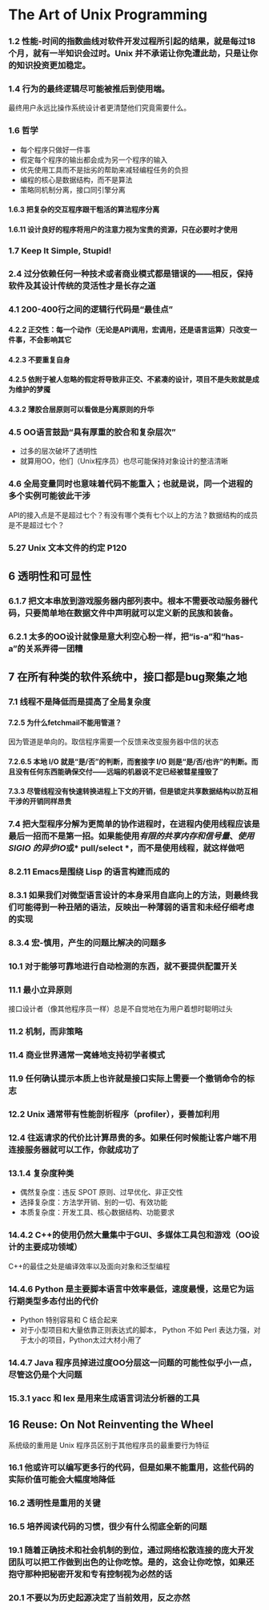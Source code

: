 # The Art of Unix Programming
### 1.2 性能-时间的指数曲线对软件开发过程所引起的结果，就是每过18个月，就有一半知识会过时。Unix 并不承诺让你免遭此劫，只是让你的知识投资更加稳定。
### 1.4 行为的最终逻辑尽可能被推后到使用端。
最终用户永远比操作系统设计者更清楚他们究竟需要什么。
### 1.6 哲学
- 每个程序只做好一件事
- 假定每个程序的输出都会成为另一个程序的输入
- 优先使用工具而不是拙劣的帮助来减轻编程任务的负担
- 编程的核心是数据结构，而不是算法
- 策略同机制分离，接口同引擎分离

#### 1.6.3 把复杂的交互程序跟干粗活的算法程序分离
#### 1.6.11 设计良好的程序将用户的注意力视为宝贵的资源，只在必要时才使用
### 1.7 Keep It Simple, Stupid!
### 2.4 过分依赖任何一种技术或者商业模式都是错误的——相反，保持软件及其设计传统的灵活性才是长存之道
### 4.1 200-400行之间的逻辑行代码是“最佳点”
#### 4.2.2 正交性：每一个动作（无论是API调用，宏调用，还是语言运算）只改变一件事，不会影响其它
#### 4.2.3 不要重复自身
#### 4.2.5 依附于被人忽略的假定将导致非正交、不紧凑的设计，项目不是失败就是成为维护的梦魇
#### 4.3.2 薄胶合层原则可以看做是分离原则的升华
### 4.5 OO语言鼓励“具有厚重的胶合和复杂层次”
- 过多的层次破坏了透明性
- 就算用OO，他们（Unix程序员）也尽可能保持对象设计的整洁清晰

### 4.6 全局变量同时也意味着代码不能重入；也就是说，同一个进程的多个实例可能彼此干涉
API的接入点是不是超过七个？有没有哪个类有七个以上的方法？数据结构的成员是不是超过七个？
### 5.27 Unix 文本文件的约定 P120
## 6 透明性和可显性
### 6.1.7 把文本串放到游戏服务器内部列表中。根本不需要改动服务器代码，只要简单地在数据文件中声明就可以定义新的民族和装备。
### 6.2.1 太多的OO设计就像是意大利空心粉一样，把“is-a”和“has-a”的关系弄得一团糟
## 7 在所有种类的软件系统中，接口都是bug聚集之地
### 7.1 线程不是降低而是提高了全局复杂度
#### 7.2.5 为什么fetchmail不能用管道？
因为管道是单向的。取信程序需要一个反馈来改变服务器中信的状态
#### 7.2.6.5 本地 I/O 就是“是/否”的判断，而套接字 I/O 则是“是/否/也许”的判断。而且没有任何东西能确保交付——远端的机器说不定已经被彗星撞毁了
#### 7.3.3 尽管线程没有快速转换进程上下文的开销，但是锁定共享数据结构以防互相干涉的开销同样昂贵
### 7.4 把大型程序分解为更简单的协作进程时，在进程内使用线程应该是最后一招而不是第一招。如果能使用*有限的共享内存和信号量*、*使用 SIGIO 的异步IO*或* pull/select *，而不是使用线程，就这样做吧
### 8.2.11 Emacs是围绕 Lisp 的语言构建而成的
### 8.3.1 如果我们对微型语言设计的本身采用自底向上的方法，则最终我们可能得到一种丑陋的语法，反映出一种薄弱的语言和未经仔细考虑的实现
### 8.3.4 宏-慎用，产生的问题比解决的问题多
### 10.1 对于能够可靠地进行自动检测的东西，就不要提供配置开关
### 11.1 最小立异原则
接口设计者（像其他程序员一样）总是不自觉地在为用户着想时聪明过头
### 11.2 机制，而非策略
### 11.4 商业世界通常一窝蜂地支持初学者模式
### 11.9 任何确认提示本质上也许就是接口实际上需要一个撤销命令的标志
### 12.2 Unix 通常带有性能剖析程序（profiler），要善加利用
### 12.4 往返请求的代价比计算昂贵的多。如果任何时候能让客户端不用连接服务器就可以工作，你就成功了
### 13.1.4 复杂度种类
- 偶然复杂度：违反 SPOT 原则、过早优化、非正交性
- 选择复杂度：方法学开销、别的一切、有效功能
- 本质复杂度：开发工具、核心数据结构、功能要求

### 14.4.2 C++的使用仍然大量集中于GUI、多媒体工具包和游戏（OO设计的主要成功领域）
C++的最佳之处是编译效率以及面向对象和泛型编程
### 14.4.6 Python 是主要脚本语言中效率最低，速度最慢，这是它为运行期类型多态付出的代价
- Python 特别容易和 C 结合起来
- 对于小型项目和大量依靠正则表达式的脚本， Python 不如 Perl 表达力强，对于太小的项目，Python太过大材小用了

### 14.4.7 Java 程序员掉进过度OO分层这一问题的可能性似乎小一点，尽管这仍是个大问题
### 15.3.1 yacc 和 lex 是用来生成语言词法分析器的工具
## 16 Reuse: On Not Reinventing the Wheel
系统级的重用是 Unix 程序员区别于其他程序员的最重要行为特征
### 16.1 他或许可以编写更多行的代码，但是如果不能重用，这些代码的实际价值可能会大幅度地降低
### 16.2 透明性是重用的关键
### 16.5 培养阅读代码的习惯，很少有什么彻底全新的问题
### 19.1 随着正确技术和社会机制的到位，通过网络松散连接的庞大开发团队可以把工作做到出色的让你吃惊。是的，这会让你吃惊，如果还抱守那种把秘密开发和专有控制视为必然的话
### 20.1 不要以为历史起源决定了当前效用，反之亦然